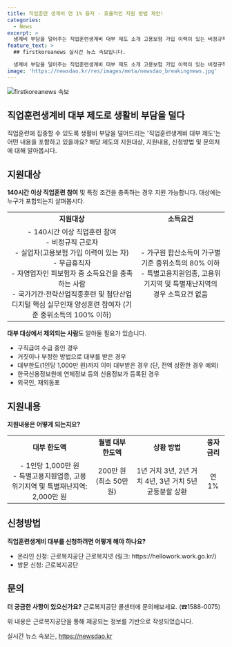 ```yaml
---
title: 직업훈련 생계비 연 1% 융자 - 효율적인 지원 방법 제안!
categories:
  - News
excerpt: >
  생계비 부담을 덜어주는 직업훈련생계비 대부 제도 소개 고용보험 가입 이력이 있는 비정규직 근로자, 실업자, 무급휴직자, 소득요건 충족자 등을 대상으로 1,000만 원 한도로 생계비 대부 지원. 온라인 및 방문 신청 가능하며 연 1%의 융자금리와 1~3년 거치 기간 후 3~5년 균등분할 상환 방식. 특별고용지원업종 및 고용위기지역 참여자는 2,000만 원까지 지원. 자세한 사항은 근로복지공단으로 문의 바랍니다. (출처: 정책브리핑 www.korea.kr)
feature_text: >
  ## firstkoreanews 실시간 뉴스 속보입니다.

  생계비 부담을 덜어주는 직업훈련생계비 대부 제도 소개 고용보험 가입 이력이 있는 비정규직 근로자, 실업자, 무급휴직자, 소득요건 충족자 등을 대상으로 1,000만 원 한도로 생계비 대부 지원. 온라인 및 방문 신청 가능하며 연 1%의 융자금리와 1~3년 거치 기간 후 3~5년 균등분할 상환 방식. 특별고용지원업종 및 고용위기지역 참여자는 2,000만 원까지 지원. 자세한 사항은 근로복지공단으로 문의 바랍니다. (출처: 정책브리핑 www.korea.kr)
image: 'https://newsdao.kr/res/images/meta/newsdao_breakingnews.jpg'
---
```


<p><img src="https://newsdao.kr/res/images/meta/newsdao_breakingnews.jpg" alt="firstkoreanews 속보" /></p>

<h2>직업훈련생계비 대부 제도로 생활비 부담을 덜다</h2>

<p data-ke-size="size16">직업훈련에 집중할 수 있도록 생활비 부담을 덜어드리는 '직업훈련생계비 대부 제도'는 어떤 내용을 포함하고 있을까요? 해당 제도의 지원대상, 지원내용, 신청방법 및 문의처에 대해 알아봅시다.</p>

<h2>지원대상</h2>

<p><b>140시간 이상 직업훈련 참여</b> 및 특정 조건을 충족하는 경우 지원 가능합니다. 대상에는 누구가 포함되는지 살펴봅시다.</p>

<table>
  <tr>
    <td style="text-align: center; height: 17px;"><b>지원대상</b></td>
    <td style="text-align: center; height: 17px;"><b>소득요건</b></td>
  </tr>
  <tr>
    <td style="text-align: center; height: 17px;">- 140시간 이상 직업훈련 참여<br>- 비정규직 근로자<br>- 실업자(고용보험 가입 이력이 있는 자)<br>- 무급휴직자<br>- 자영업자인 피보험자 중 소득요건을 충족하는 사람<br>- 국가기간·전략산업직종훈련 및 첨단산업 디지털 핵심 실무인재 양성훈련 참여자 (기준 중위소득의 100% 이하)</td>
    <td style="text-align: center; height: 17px;">- 가구원 합산소득이 가구별 기준 중위소득의 80% 이하<br>- 특별고용지원업종, 고용위기지역 및 특별재난지역의 경우 소득요건 없음</td>
  </tr>
</table>

<p><b>대부 대상에서 제외되는 사람</b>도 알아둘 필요가 있습니다.</p>

<ul>
  <li>구직급여 수급 중인 경우</li>
  <li>거짓이나 부정한 방법으로 대부를 받은 경우</li>
  <li>대부한도(1인당 1,000만 원)까지 이미 대부받은 경우 (단, 전액 상환한 경우 예외)</li>
  <li>한국신용정보원에 연체정보 등의 신용정보가 등록된 경우</li>
  <li>외국인, 재외동포</li>
</ul>

<h2>지원내용</h2>

<p><b>지원내용은 어떻게 되는지요?</b></p>

<table>
  <tr>
    <td style="text-align: center; height: 17px;"><b>대부 한도액</b></td>
    <td style="text-align: center; height: 17px;"><b>월별 대부 한도액</b></td>
    <td style="text-align: center; height: 17px;"><b>상환 방법</b></td>
    <td style="text-align: center; height: 17px;"><b>융자금리</b></td>
  </tr>
  <tr>
    <td style="text-align: center; height: 17px;">- 1인당 1,000만 원<br>- 특별고용지원업종, 고용위기지역 및 특별재난지역: 2,000만 원</td>
    <td style="text-align: center; height: 17px;">200만 원(최소 50만 원)</td>
    <td style="text-align: center; height: 17px;">1년 거치 3년, 2년 거치 4년, 3년 거치 5년 균등분할 상환</td>
    <td style="text-align: center; height: 17px;">연 1%</td>
  </tr>
</table>

<h2>신청방법</h2>

<p><b>직업훈련생계비 대부를 신청하려면 어떻게 해야 하나요?</b></p>

<ul>
  <li>온라인 신청: 근로복지공단 근로복지넷 (링크: https://hellowork.work.go.kr/)</li>
  <li>방문 신청: 근로복지공단</li>
</ul>

<h2>문의</h2>

<p><b>더 궁금한 사항이 있으신가요?</b> 근로복지공단 콜센터에 문의해보세요. (☎1588-0075)</p>

<p data-ke-size="size16">위 내용은 근로복지공단을 통해 제공되는 정보를 기반으로 작성되었습니다.</p>
실시간 뉴스 속보는, <a href="https://newsdao.kr" rel="dofollow">https://newsdao.kr</a>


